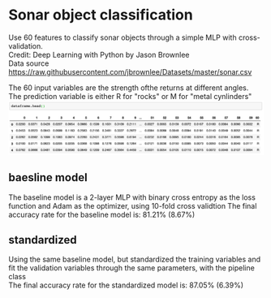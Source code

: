 # Sonar object classification

Use 60 features to classify sonar objects through a simple MLP with cross-validation.  
Credit: Deep Learning with Python by Jason Brownlee  
Data source https://raw.githubusercontent.com/jbrownlee/Datasets/master/sonar.csv

The 60 input variables are the strength ofthe returns at different angles.   
The prediction variable is either R for "rocks" or M for "metal cynlinders"  
![dataframe](https://github.com/sindhri/sonar_object_classification/blob/master/doc/img1.png)

## baesline model
The baseline model is a 2-layer MLP with binary cross entropy as the loss function and Adam as the optimizer, using 10-fold cross validtion
The final accuracy rate for the baseline model is: 81.21% (8.67%)

## standardized
Using the same baseline model, but standardized the training variables and fit the validation variables through the same parameters, with the pipeline class  
The final accuracy rate for the standardized model is: 87.05% (6.39%)